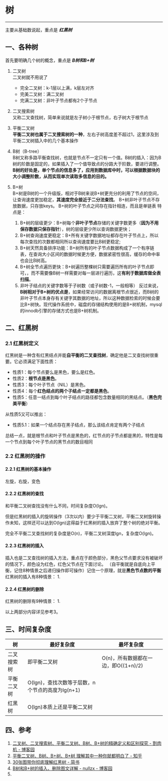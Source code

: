 # 树
***
主要从基础数说起，重点是 ***红黑树***
## 一、各种树
首先要明确几个树的概念，重点是 ***B树和B+树***
1. 二叉树  
   二叉树就不用说了
   * 完全二叉树：k-1层以上满，k层左对齐
   * 完美二叉树：满二叉树
   * 完满二叉树：非叶子节点都有2个子节点
  
2. 二叉搜索树  
   又称二叉查找树，简单来说就是左子树小于根节点，右子树大于根节点
3. 平衡二叉树  
   **平衡二叉树也属于二叉搜索树的一种**，左右子树高度差不超过1，这里涉及到平衡二叉树插入中的几个基本操作
4. B树（B-tree）  
   B树又称多路平衡查找树，也就是节点不一定只有一个值。B树的插入：因为B树的阶数是固定的，如果插入了一个值导致点的分路大于阶数，要进行调整。
   **B树的好处是，单个节点的信息多了，应用到数据库中时，可以根据数据块的大小调整阶数，从而实现单次读取多信息的目的。**
5. B+树  
   B+树是B树的一个升级版，相对于B树来说B+树更充分的利用了节点的空间，让查询速度更加稳定，**其速度完全接近于二分法查找**。
   B+树非叶子节点不存放数据，只存放keys。
   B+树的叶子节点之间存在指针相连，而且是单链表
   特点是：
   1. B+树的层级更少：B+树每个**非叶子节点**存储的关键字数更多（**因为不用保存数据只保存指针**），树的层级更少所以查询数据更快；
   2. B+树查询速度更稳定：B+所有关键字数据地址都存在叶子节点上，所以每次查找的次数都相同所以查询速度要比B树更稳定;
   3. B+树天然具备排序功能：B+树所有的叶子节点数据构成了一个有序链表，在查询大小区间的数据时候更方便，数据紧密性很高，缓存的命中率也会比B树高。
   4. B+树全节点遍历更快：B+树遍历整棵树只需要遍历所有的叶子节点即可，，而不需要像B树一样需要对每一层进行遍历，这**有利于数据库做全表扫描**。
   5. 非叶子结点的关键字数等于子树数（或子树数-1，一般相等）
   反过来说，**B树相对于B+树的优点是**，如果经常访问的数据离根节点很近，而B树的非叶子节点本身存有关键字其数据的地址，所以这种数据检索的时候会要比B+树快。现代操作系统中，磁盘的存储结构使用的是B+树机制，mysql的innodb引擎的存储方式也是B+树机制。
   
## 二、红黑树

### 2.1 红黑树定义
红黑树是一种含有红黑结点并能**自平衡的二叉查找树**，确定他是二叉查找树很重要。它必须满足下面性质：

* 性质1：每个节点要么是黑色，要么是红色。
* 性质2：**根节点是黑色**。
* 性质3：每个叶子节点（NIL）是黑色。
* 性质4：每个**红色结点的两个子结点一定都是黑色**。
* 性质5：任意一结点到每个叶子结点的路径都包含数量相同的黑结点。（**黑色完美平衡**）

从性质5又可以推出：
* 性质5.1：如果一个结点存在黑子结点，那么该结点肯定有两个子结点

总结一点，就是根节点和叶子节点是黑色的，红节点的子节点都是黑的，特性是每一个节点到每个叶子节点的黑节点的数目相同

### 2.2 红黑树的操作

#### 2.2.1 红黑树的基本操作
左旋，右旋，变色

#### 2.2.2 红黑树的查找
   和平衡二叉树查找没有什么不同，时间复杂度O(lgn)。

   但是红黑树的插入的旋转操作（3次以内）要少于平衡二叉树，平衡二叉树旋转操作未知，这样还可以达到O(lgn)这得益于红黑树的插入放弃了整个树的绝对平衡。

   完全不平衡二叉查找树的复杂度是O(n)，平衡二叉树深度lgn，复杂度O(lgn)。

#### 2.2.3 红黑树的插入
插入也是二叉查找树的插入方法，重点在于颜色部分，黑色父节点要求没有被破坏的情况下，颜色设为红色，红色父节点在下面讨论。
（自平衡就是自底向上平衡，记住8种情景之后递归操作即可操作）记住一个原理，就是**黑色节点数的平衡**
红黑树的插入有8种情景：
1. 



#### 2.2.4 红黑树的删除
红黑树的删除有9种情景：
1. 

以上两部分内容详见参考3。

## 三、时间复杂度
|树|最好复杂度|最坏复杂度|
|---|---|---|
|二叉搜索树|即平衡二叉树|O(n)，所有数据都在一边，即O((1+n)/2)|
|平衡二叉树|O(lgn)，查找次数等于层数，n个节点的高度为lg(n+1)||
|红黑树|O(lgn)本质上还是平衡二叉树||

## 四、参考
1. [二叉树、二叉搜索树、平衡二叉树、B树、B+树的精确定义和区别探究 - 割肉机 - 博客园](https://www.cnblogs.com/williamjie/p/11081096.html)
2. [平衡二叉树、B树、B+树、B*树 理解其中一种你就都明白了 - 知乎](https://zhuanlan.zhihu.com/p/27700617)
3. [30张图带你彻底理解红黑树 - 简书](https://www.jianshu.com/p/e136ec79235c)
4. [B树和B+树的插入、删除图文详解 - nullzx - 博客园](https://www.cnblogs.com/nullzx/p/8729425.html)
5. 